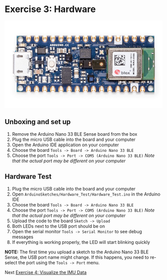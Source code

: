# Exercise 3: Hardware

![Picture of Arduino Nano 33 BLE Sense board](images/ble-sense.jpg)

## Unboxing and set up

1. Remove the Arduino Nano 33 BLE Sense board from the box
1. Plug the micro USB cable into the board and your computer
1. Open the Arduino IDE application on your computer
1. Choose the board `Tools -> Board -> Arduino Nano 33 BLE`
1. Choose the port `Tools -> Port -> COM5 (Arduino Nano 33 BLE)` *Note that the actual port may be different on your computer*

## Hardware Test

1. Plug the micro USB cable into the board and your computer
1. Open `ArduinoSketches/Hardware_Test/Hardware_Test.ino` in the Arduino IDE
1. Choose the board `Tools -> Board -> Arduino Nano 33 BLE`
1. Choose the port `Tools -> Port -> COM5 (Arduino Nano 33 BLE)` *Note that the actual port may be different on your computer*
1. Upload the code to the board `Sketch -> Upload`
1. Both LEDs next to the USB port should be on
1. Open the serial monitor `Tools -> Serial Monitor` to see debug messages
1. If everything is working properly, the LED will start blinking quickly

__NOTE:__ The first time you upload a sketch to the Arduino Nano 33 BLE Sense, the USB port name might change. If this happens, you need to re-select the port using the `Tools -> Port` menu.

Next [Exercise 4: Visualize the IMU Data](exercise4.md)


